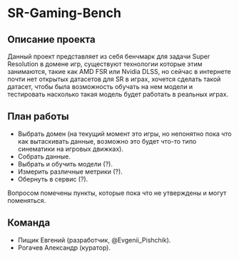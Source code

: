 # SR-Gaming-Bench

## Описание проекта
Данный проект представляет из себя бенчмарк для задачи Super Resolution в домене игр, существуют технологии которые этим занимаются, такие как AMD FSR или Nvidia DLSS, но сейчас в интернете почти нет открытых датасетов для SR в играх, хочется сделать такой датасет, чтобы была возможность обучать на нем модели и тестировать насколько такая модель будет работать в реальных играх.

## План работы
- Выбрать домен (на текущий момент это игры, но непонятно пока что как вытаскивать данные, возможно это будет что-то типо синематики на игровых движках).
- Собрать данные.
- Выбрать и обучить модели (?).
- Измерить различные метрики (?).
- Обернуть в сервис (?).

Вопросом помечены пункты, которые пока что не утверждены и могут поменяться.

## Команда
- Пищик Евгений (разработчик, @Evgenii_Pishchik).
- Рогачев Александр (куратор).
